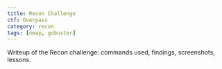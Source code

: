 ```yaml
---
title: Recon Challenge
ctf: Overpass
category: recon
tags: [nmap, gobuster]
---
```


Writeup of the Recon challenge: commands used, findings, screenshots, lessons.
